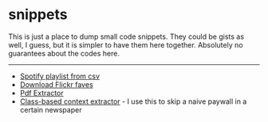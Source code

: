 # snippets
This is just a place to dump small code snippets. They could be gists as well, I guess, but it is simpler to have them here together.
Absolutely no guarantees about the codes here.

______

- [Spotify playlist from csv](./spoti-playlist-maker.md)
- [Download Flickr faves](./flickr-favs.md)
- [Pdf Extractor](./pdf-hilite.md)
- [Class-based context extractor](./content-extract.md) - I use this to skip a naive paywall in a certain newspaper
